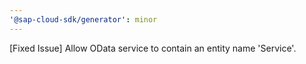 ```yaml
---
'@sap-cloud-sdk/generator': minor
---
```


[Fixed Issue] Allow OData service to contain an entity name 'Service'.
